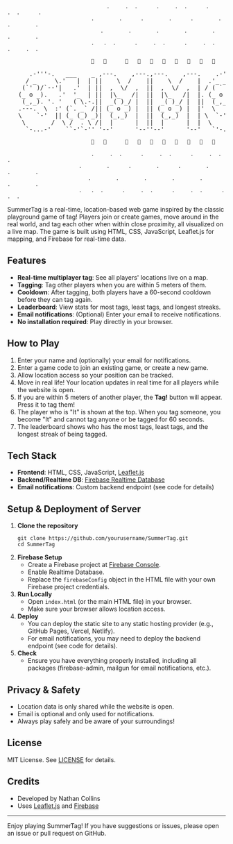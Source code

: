 
                                    .     .  .      .     .  .      .     .  .      .
                               .        .      .        .      .        .      .        .
                                  .        .        .        .        .        .        .
                               .   .  .      .     .  .      .     .  .      .     .  .

                               🌿   🌸      🌿   🌼   🌿   🌸   🌿   🌼   🌿   🌸



<pre>
      .-'''-.   ___    _ ,---.    ,---.,---.    ,---.    .-''-.  .-------. ,---------.    ____      .-_'''-.    
     / _     \.'   |  | ||    \  /    ||    \  /    |  .'_ _   \ |  _ _   \\          \ .'  __ `.  '_( )_   \   
    (`' )/`--'|   .'  | ||  ,  \/  ,  ||  ,  \/  ,  | / ( ` )   '| ( ' )  | `--.  ,---'/   '  \  \|(_ o _)|  '  
   (_ o _).   .'  '_  | ||  |\_   /|  ||  |\_   /|  |. (_ o _)  ||(_ o _) /    |   \   |___|  /  |. (_,_)/___|  
    (_,_). '. '   ( \.-.||  _( )_/ |  ||  _( )_/ |  ||  (_,_)___|| (_,_).' __  :_ _:      _.-`   ||  |  .-----. 
   .---.  \  :' (`. _` /|| (_ o _) |  || (_ o _) |  |'  \   .---.|  |\ \  |  | (_I_)   .'   _    |'  \  '-   .' 
   \    `-'  || (_ (_) _)|  (_,_)  |  ||  (_,_)  |  | \  `-'    /|  | \ `'   /(_(=)_)  |  _( )_  | \  `-'`   |  
    \       /  \ /  . \ /|  |      |  ||  |      |  |  \       / |  |  \    /  (_I_)   \ (_ o _) /  \        /  
     `-...-'    ``-'`-'' '--'      '--''--'      '--'   `'-..-'  ''-'   `'-'   '---'    '.(_,_).'    `'-...-'   
</pre>



                               🌿   🌸      🌿   🌼   🌿   🌸   🌿   🌼   🌿   🌸

                               .     .  .      .     .  .      .     .  .      .
                           .        .      .        .      .        .      .        .
                              .        .        .        .        .        .        .
                           .   .  .      .     .  .      .     .  .      .     .  .


SummerTag is a real-time, location-based web game inspired by the classic playground game of tag! Players join or create games, move around in the real world, and tag each other when within close proximity, all visualized on a live map. The game is built using HTML, CSS, JavaScript, Leaflet.js for mapping, and Firebase for real-time data.

## Features
- **Real-time multiplayer tag**: See all players' locations live on a map.
- **Tagging**: Tag other players when you are within 5 meters of them.
- **Cooldown**: After tagging, both players have a 60-second cooldown before they can tag again.
- **Leaderboard**: View stats for most tags, least tags, and longest streaks.
- **Email notifications**: (Optional) Enter your email to receive notifications.
- **No installation required**: Play directly in your browser.

## How to Play
1. Enter your name and (optionally) your email for notifications.
2. Enter a game code to join an existing game, or create a new game.
3. Allow location access so your position can be tracked.
4. Move in real life! Your location updates in real time for all players while the website is open.
5. If you are within 5 meters of another player, the **Tag!** button will appear. Press it to tag them!
6. The player who is "It" is shown at the top. When you tag someone, you become "It" and cannot tag anyone or be tagged for 60 seconds.
7. The leaderboard shows who has the most tags, least tags, and the longest streak of being tagged.

## Tech Stack
- **Frontend**: HTML, CSS, JavaScript, [Leaflet.js](https://leafletjs.com/)
- **Backend/Realtime DB**: [Firebase Realtime Database](https://firebase.google.com/products/realtime-database)
- **Email notifications**: Custom backend endpoint (see code for details)

## Setup & Deployment of Server
1. **Clone the repository**
   ```
   git clone https://github.com/yourusername/SummerTag.git
   cd SummerTag
   ```
2. **Firebase Setup**
   - Create a Firebase project at [Firebase Console](https://console.firebase.google.com/).
   - Enable Realtime Database.
   - Replace the `firebaseConfig` object in the HTML file with your own Firebase project credentials.
3. **Run Locally**
   - Open `index.html` (or the main HTML file) in your browser.
   - Make sure your browser allows location access.
4. **Deploy**
   - You can deploy the static site to any static hosting provider (e.g., GitHub Pages, Vercel, Netlify).
   - For email notifications, you may need to deploy the backend endpoint (see code for details).
5. **Check**
   - Ensure you have everything properly installed, including all packages (firebase-admin, mailgun for email notifications, etc.).

## Privacy & Safety
- Location data is only shared while the website is open.
- Email is optional and only used for notifications.
- Always play safely and be aware of your surroundings!

## License
MIT License. See [LICENSE](LICENSE) for details.

## Credits
- Developed by Nathan Collins
- Uses [Leaflet.js](https://leafletjs.com/) and [Firebase](https://firebase.google.com/)

---

Enjoy playing SummerTag! If you have suggestions or issues, please open an issue or pull request on GitHub.

